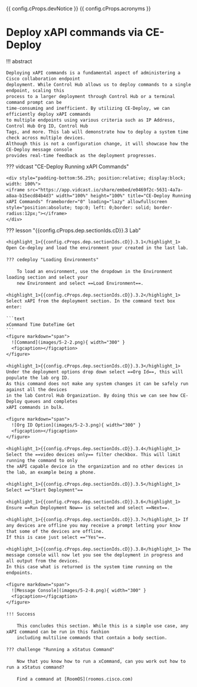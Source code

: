 {{ config.cProps.devNotice }}
{{ config.cProps.acronyms }}
# Deploy xAPI commands via CE-Deploy

!!! abstract

    Deploying xAPI commands is a fundamental aspect of administering a Cisco collaboration endpoint 
    deployment. While Control Hub allows us to deploy commands to a single endpoint, scaling this 
    process to a larger deployment through Control Hub or a terminal command prompt can be 
    time-consuming and inefficient. By utilizing CE-Deploy, we can efficiently deploy xAPI commands 
    to multiple endpoints using various criteria such as IP Address, Control Hub Org ID, Control Hub 
    Tags, and more. This lab will demonstrate how to deploy a system time check across multiple devices. 
    Although this is not a configuration change, it will showcase how the CE-Deploy message console 
    provides real-time feedback as the deployment progresses.

??? vidcast "CE-Deploy Running xAPI Commands"

    <div style="padding-bottom:56.25%; position:relative; display:block; width: 100%">
    <iframe src="https://app.vidcast.io/share/embed/e0469f2c-5631-4a7a-a8aa-b15ecd84b4d3" width="100%" height="100%" title="CE-Deploy Running xAPI Commands" frameborder="0" loading="lazy" allowfullscreen style="position:absolute; top:0; left: 0;border: solid; border-radius:12px;"></iframe>
    </div>

??? lesson "{{config.cProps.dep.sectionIds.cD}}.3 Lab"

    <highlight_1>{{config.cProps.dep.sectionIds.cD}}.3.1</highlight_1> Open Ce-deploy and load the environment your created in the last lab.
    
    ??? cedeploy "Loading Environments"
    
        To load an environment, use the dropdown in the Environment loading section and select your
        new Environment and select ==Load Environment==.
    
    <highlight_1>{{config.cProps.dep.sectionIds.cD}}.3.2</highlight_1> Select xAPI from the deployment section. In the command text box enter:
    
    ```text
    xCommand Time DateTime Get
    ```
    <figure markdown="span">
      ![Command](images/5-2-2.png){ width="300" }
      <figcaption></figcaption>
    </figure>
    
    <highlight_1>{{config.cProps.dep.sectionIds.cD}}.3.3</highlight_1> Under the deployment options drop down select ==Org Id==, this will populate the lab org ID. 
    As this command does not make any system changes it can be safely run against all the devices
    in the lab Control Hub Organization. By doing this we can see how CE-Deploy queues and completes 
    xAPI commands in bulk.
    
    <figure markdown="span">
      ![Org ID Option](images/5-2-3.png){ width="300" }
      <figcaption></figcaption>
    </figure>
    
    <highlight_1>{{config.cProps.dep.sectionIds.cD}}.3.4</highlight_1> Select the ==video devices only== filter checkbox. This will limit running the command to only 
    the xAPI capable device in the organization and no other devices in the lab, an example being a phone.
    
    <highlight_1>{{config.cProps.dep.sectionIds.cD}}.3.5</highlight_1> Select =="Start Deployment"==
    
    <highlight_1>{{config.cProps.dep.sectionIds.cD}}.3.6</highlight_1> Ensure ==Run Deployment Now== is selected and select ==Next==.
    
    <highlight_1>{{config.cProps.dep.sectionIds.cD}}.3.7</highlight_1> If any devices are offline you may receive a prompt letting your know that some of the devices are offline. 
    If this is case just select =="Yes"==.
    
    <highlight_1>{{config.cProps.dep.sectionIds.cD}}.3.8</highlight_1> The message console will now let you see the deployment in progress and all output from the devices. 
    In this case what is returned is the system time running on the endpoints.
    
    <figure markdown="span">
      ![Message Console](images/5-2-8.png){ width="300" }
      <figcaption></figcaption>
    </figure>

    !!! Success
    
        This concludes this section. While this is a simple use case, any xAPI command can be run in this fashion 
        including multiline commands that contain a body section.

    ??? challenge "Running a xStatus Command"

        Now that you know how to run a xCommand, can you work out how to run a xStatus command?
        
        Find a command at [RoomOS](roomos.cisco.com)